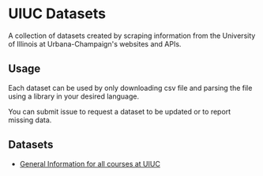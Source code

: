 # UIUC Datasets
A collection of datasets created by scraping information from the University of
Illinois at Urbana-Champaign's websites and APIs.

## Usage
Each dataset can be used by only downloading csv file and parsing the file using
a library in your desired language.

You can submit issue to request a dataset to be updated or to report missing
data.

## Datasets
- [General Information for all courses at UIUC](./courses)
